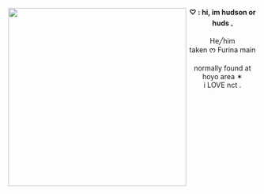 <img align="left" src="https://i.pinimg.com/736x/cd/f0/b2/cdf0b22efbbc920e37bd91b47a5a23e5.jpg" width="360"> <p align="center"> **♡ : hi, im hudson or huds 𓈒** <br>
<br> He╱him <br> taken ᰔ Furina main <br> <br> normally found at hoyo area ✶ <br> i LOVE nct . </p>

<br>

